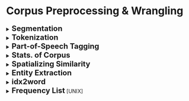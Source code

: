 <h1>Corpus Preprocessing &amp; Wrangling</h1>
<div style='width:1000px;margin:auto'>

<details><summary><b style="font-size:20px">Segmentation</b></summary>

<pre><code># Note: Check PunktSentenceTokenizer for European languages by NLTK.
from nltk import sent_tokenize

sents = []
for sentence in sent_tokenize(paragraph):
    sents.append(sentence)
</code></pre>

</details>

<details><summary><b style="font-size:20px">Tokenization</b></summary><ul>
<li><details><summary><b>wordpunct_tokenize</b></summary>
<pre><code>#  do we want to remove punctuation from tokens, and if so, should we make punctuation marks tokens themselves? Should we preserve hyphenated words as compound elements or break them apart? Should we approach contractions as one token or two, and if they are two tokens, where should they be split?

from nltk import wordpunct_tokenize

tokens = []
for token in wordpunct_tokenize(sentence):
    tokens.append(token)
</code></pre>
</details></li>

<li><details><summary><b>Keras Tokenizer</b></summary>
<pre><code>from tensorflow.keras.preprocessing.text import Tokenizer

samles = ['The cat sat on the mat.', 'The dog ate my homework.']

tokenizer = Tokenizer(num_words=1000)
tokenizer.fit_on_texts(samples)

sequences = tokenizer.texts_to_sequences(samples)

one_hot_results = tokenizer.texts_to_matrix(samples, mode='binary')

word_index = tokenizer.word_index
print(f&quot;Found {len(word_index)} unique tokens.&quot;)
</code></pre>
</details></li>

<li><details><summary><b>TreeBank</b></summary>
<pre><code>from nltk.tokenize import TreebankWordTokenizer

sentence = &quot;&quot;&quot;Monticello wasn't designated as UNESCO world Heritage Site until 1987.&quot;&quot;&quot;

tokenizer = TreebankWordTokenizer()
tokenizer.tokenize(sentence)

#### RESULT ########
['Monticello',
'was',
&quot;n't&quot;,
'designated',
'as',
'UNESCO',
'World',
'Heritage',
'Site',
'until',
'1987',
'.']

</code></pre>
</details></li>

<li><details><summary><b>Tokenize informal text from social networks like Twitter and Facebook</b></summary>

<pre><code># The NLTK library includues a tokenizer that was built to deal with short, informal, emtion-laced texts from social networks where grammar and spelling conventions vary widely.
from nltk.tokenize.casual import casual_tokenize

message = &quot;&quot;&quot;RT @TJMonticello Best day everrrrrrrr at Monticello. Awesommmmmmeeeeeee day:*)&quot;&quot;&quot;

casual_tokenize(message)

#### RESULT ####
['RT',
 '@TJMonticello',
 'Best',
 'day',
 'everrrrrrrr',
 'at',
 'Monticello',
 '.',
 'Awesommmmmmeeeeeee',
 'day',
 ':*)']

casual_tokenize(message, reduce_len=True, strip_handles=True)

###### Result ########
 ['RT',
 'Best',
 'day',
 'everrr',
 'at',
 'Monticello',
 '.',
 'Awesommmeee',
 'day',
 ':*)']
</code></pre>
</details></li>

<li><details><summary><b>n-gram Tokenizer</b></summary>
NOTE: n-grams that occurs in more than 25% of all documens in your corpus, you usually ignore it.

<pre><code># First find the individual tokens using the previous methods.
sentence = &quot;&quot;&quot;Thomas Jefferson began building Monticello at the age of 26.&quot;&quot;&quot;
pattern = re.compile(r&quot;([-\s.,;!?])+&quot;)
tokens = pattern.split(sentence)
tokens = [x for x in tokens if x and x not in '- \t\n.,;!?']


# 2. Create the n-gram tokenizer.
from nltk.util import ngrams
two_grams = list(ngrams(tokens, 2))
#### RESULT ######
[('Thomas', 'Jefferson'),
('Jefferson', 'began'),
('began', 'building'),
('building', 'Monticello'),
('Monticello', 'at'),
('at', 'the'),
('the', 'age'),
('age', 'of'),
('of', '26')]

# Add them together in a string instead of tuple
two_grams = [&quot; &quot;.join(x) for x in two_grams]
</code></pre>
</details></li>


<li><details><summary><b>Regex Tokenizer</b></summary>

<code><pre>text = ’That U.S.A. poster-print costs $12.40...’
pattern = r’’’(?x)
# set flag to allow verbose regexps
	([A-Z]\.)+
# abbreviations, e.g. U.S.A.
	| \w+(-\w+)*
# words with optional internal hyphens
	| \$?\d+(\.\d+)?%? # currency and percentages, e.g. $12.40, 82%
	| \.\.\.
# ellipsis
	| [][.,;"’?():-_‘] # these are separate tokens; includes ], [
’’’

nltk.regexp_tokenize(text, pattern)
# [’That’, ’U.S.A.’, ’poster-print’, ’costs’, ’$12.40’, ’...’]
</code></pre>
</details></li>

</ul></details>

<details><summary><b style="font-size:20px">Part-of-Speech Tagging</b></summary>
<h4>1. NLTK</h4>

<pre><code>from nltk import pos_tag

tags = []
for paragraph in paragraphs:
    for sentence in sent_tokenize(paragraph):
        tags.append(pos_tag(wordpunct_tokenize(sentence)))
</code></pre>


<h4>2. SpaCy</h4>

<pre><code># import spacy
# !python -m spacy download en_core_web_sm
# en_model = spacy.load('en_core_web_sm')
sentence = (&quot;In 1541 Desoto wrote in his journal that the Pascagoula people ranged as far north as the confluence of the Leaf and Chickasawhay rivers at 30.4, 88.5&quot;)
parsed_sent = en_model(sentence)
# Print entities.
print(parsed_sent.ents)

# Print tokens.
' '.join(['{}_{}'.format(tok, tok.tag_) for tok in parsed_sent])
</code></pre>


<pre><code># Show the TAG in dataframe.
from collections import OrderedDict
def token_dict(token):
    return OrderedDict(ORTH=token.orth_, LEMMA=token.lemma_,
                       POS=token.pos_, TAG=token.tag_,
                       DEP=token.dep_)
def doc_dataframe(doc):
    return pd.DataFrame([token_dict(tok) for tok in doc])

doc_dataframe(en_model(&quot;In 1541 Desoto met the Pascagoula.&quot;))
</code></pre>

</details>

<details><summary><b style="font-size:20px">Stats. of Corpus</b></summary>

<pre><code># Helps to monitor the changes into your corpus
import nltk, time

def describe():
    started = time.time()

    # Structures to perform counting.
    counts = nltk.FreqDist()
    tokens = nltk.FreqDist()

    # Perform single pass over paragraphs, tokenize and count.
    for para in paragraphs:
        counts[&quot;para&quot;] += 1

        for sent in para:
            counts[&quot;sents&quot;] += 1

            for word, tag in sent:
                counts[&quot;words&quot;] +=1 
                tokens[word]      += 1

    # Count the number of files and categories in the corpus.
    n_fileids = ...
    n_topics = ...

    # Return data structure with information
    return {
        'files': n_fileids,
        'topics': n_topics,
        'paras': counts[&quot;para&quot;],
        'sents': counts[&quot;sents&quot;],
        'words': counts[&quot;words&quot;],
        'vocab': len(tokens),
        'lexdiv': float(counts[&quot;words&quot;]) / float(len(tokens)),
        'ppdoc': float(counts[&quot;paras&quot;]) / float(n_fileids),
        'sppar': float(counts[&quot;sents&quot;]) / float(counts[&quot;paras&quot;]),
        'secs': time.time() - started
    }
</code></pre>

</details>

<details><summary><b style="font-size:20px">Spatializing Similarity</b></summary>
<p><img src="imgs/20200605-141728.png"/></p>
</details>

<details><summary><b style="font-size:20px">Entity Extraction</b></summary><ul>
<li><details><summary><b>Extracting GPS coordinates</b></summary>

<pre><code># Extracting GPS coordinates
import re
lat = r'([-]?[0-9]?[0-9][.][0-9]{2,10})'
lon = r'([-]?1?[0-9]?[0-9][.][0-9]{2,10})'
sep = r'[,/ ]{1,3}'
re_gps = re.compile(lat+sep+lon)

print(re_gps.findall(&quot;http://...maps/@34.0551066,-118.2496763...&quot;))
print( re_gps.findall(&quot;https://www.openstreetmap.org/#map=10/5.9666/116.0566&quot;))
print(re_gps.findall(&quot;Zig Zag Cafe is at 45.344, -121.9431 on my GPS.&quot;))
</code></pre>

</details></li>
<li><details><summary><b>Extracting Dates</b></summary>
The state-of-the-art is <b>dateutil.parser.parse</b> and <b>sutime</b> libraries.

<pre><code># Regular Expression for US dates.
us  = r'((([01]?\d)[-/]([0123]?\d))([-/]([0123]\d)\d\d)?)'
mdy = re.findall(us, &quot;Santa came 12/25/2017. An elf appeared 12/12.&quot;)

print(mdy)

dates = [{&quot;mdy&quot;: x[0], &quot;md&quot;: x[1], &quot;m&quot;: int(x[2]), 'd': int(x[3]),
          &quot;y&quot;: int(x[4].lstrip('/') or 0), 'c': int(x[5] or 0)} for x in mdy]
print(dates)
</code></pre>


<pre><code># If you have a second date without a year, append the mentioned year to that date.
for i, d in enumerate(dates):
    for k, v in d.items():
        if not v:
            d[k] = dates[max(i-1, 0)][k]

print(dates)

# Transform the dates into date type.
from datetime import date
datetimes = [date(d['y'], d['m'], d['d']) for d in dates]
print(datetimes)
</code></pre>


<pre><code># Extracting European dates.
eu  = r'((([0123]?\d)[-/]([01]?\d))([-/]([0123]\d)?\d\d)?)'
dmy = re.findall(eu, &quot;Alan Mathison Turing OBE FRS (23/6/1912-7/6/1954) was an English computer scientist.&quot;)
print(dmy)
</code></pre>


<pre><code>mon_words = 'January February March April May June July August September October November December'
mon = (r'\b(' + '|'.join('{}|{}|{}|{}|{:02d}'.format(
    m, m[:4], m[:3], i + 1, i + 1) for i, m in enumerate(mon_words.split())) + r')\b')
re.findall(mon, 'January has 31 days, February the 2nd month of 12, has 28, except in a Leap Year.')
</code></pre>

</details></li>

</ul></details>

<details><summary><b style="font-size:20px">idx2word</b></summary>
<pre><code>s = "very long corpus..."
words = s.split()
vocab = dict(enumerate(set(words)))

# {0: 'corpus...', 1: 'very', 2: 'long'}
</code></pre>
</details>

<details><summary><b style="font-size:20px">Frequency List</b> [UNIX]</summary>
<pre><code>tr -sc ’A-Za-z’ ’\n’ < sh.txt | tr A-Z a-z | sort | uniq -c | sort -n -r
</code></pre>
</details>

</div>
